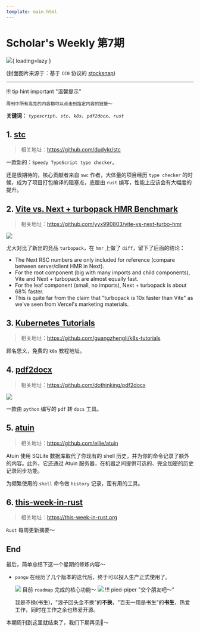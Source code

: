 ```yaml
---
template: main.html
---
```


# Scholar's Weekly 第7期

![](https://to-out-use.oss-cn-hangzhou.aliyuncs.com/common/dZHXFx.jpg){ loading=lazy }


(封面图片来源于：基于 `CC0` 协议的 [stocksnap](https://stocksnap.io/photo/marsh-wetland-QIGOGM5HGI))

------

!!! tip hint important "温馨提示"

    周刊中所有高亮的内容都可以点击到指定内容的链接～

**关键词：** *`typescript`*、*`stc`*、*`k8s`*、*`pdf2docx`*、*`rust`*

## 1. [stc](https://github.com/dudykr/stc)
> 相关地址：https://github.com/dudykr/stc

一款新的：`Speedy TypeScript type checker`。

还是很期待的，核心贡献者来自 `swc` 作者，大体量的项目经历 `type checker` 的时候，成为了项目打包编译的阻塞点，底层由 `rust` 编写，性能上应该会有大幅度的提升。

## 2. [Vite vs. Next + turbopack HMR Benchmark](https://github.com/yyx990803/vite-vs-next-turbo-hmr)

> 相关地址：https://github.com/yyx990803/vite-vs-next-turbo-hmr

![](https://to-out-use.oss-cn-hangzhou.aliyuncs.com/common/FsDfeL.png)

尤大对比了新出的竞品 `turbopack`，在 `hmr` 上做了 `diff`，留下了后面的结论：

- The Next RSC numbers are only included for reference (compare between server/client HMR in Next).
- For the root component (big with many imports and child components), Vite and Next + turbopack are almost equally fast.
- For the leaf component (small, no imports), Next + turbopack is about 68% faster.
- This is quite far from the claim that "turbopack is 10x faster than Vite" as we've seen from Vercel's marketing materials.

## 3. [Kubernetes Tutorials](https://github.com/guangzhengli/k8s-tutorials)

> 相关地址：https://github.com/guangzhengli/k8s-tutorials

顾名思义，免费的 `k8s` 教程地址。

## 4. [pdf2docx](https://github.com/dothinking/pdf2docx)

> 相关地址：https://github.com/dothinking/pdf2docx

![](https://to-out-use.oss-cn-hangzhou.aliyuncs.com/common/t55k8D.png)

一款由 `python` 编写的 `pdf` 转 `docs` 工具。

## 5. [atuin](https://github.com/ellie/atuin)

> 相关地址：https://github.com/ellie/atuin

Atuin 使用 SQLite 数据库取代了你现有的 shell 历史，并为你的命令记录了额外的内容。此外，它还通过 Atuin 服务器，在机器之间提供可选的、完全加密的历史记录同步功能。

为频繁使用的 `shell` 命令做 `history` 记录，蛮有用的工具。

## 6. [this-week-in-rust](https://this-week-in-rust.org/)

> 相关地址：https://this-week-in-rust.org

`Rust` 每周更新摘要～



## End

最后，简单总结下这一个星期的修炼内容～

- `pangu` 在经历了几个版本的迭代后，终于可以投入生产正式使用了。

    ![](https://to-out-use.oss-cn-hangzhou.aliyuncs.com/common/nF2PPN.png)
     目前 `roadmap` 完成的核心功能～
    ![](https://to-out-use.oss-cn-hangzhou.aliyuncs.com/common/VulE1A.png)
!!! pied-piper "交个朋友吧～"

    我是不换(书生)，"浪子回头金不换"的**不换**，"百无一用是书生"的**书生**，热爱工作，同时在工作之余也热爱开源。

本期周刊到这里就结束了，我们下期再见👋～
